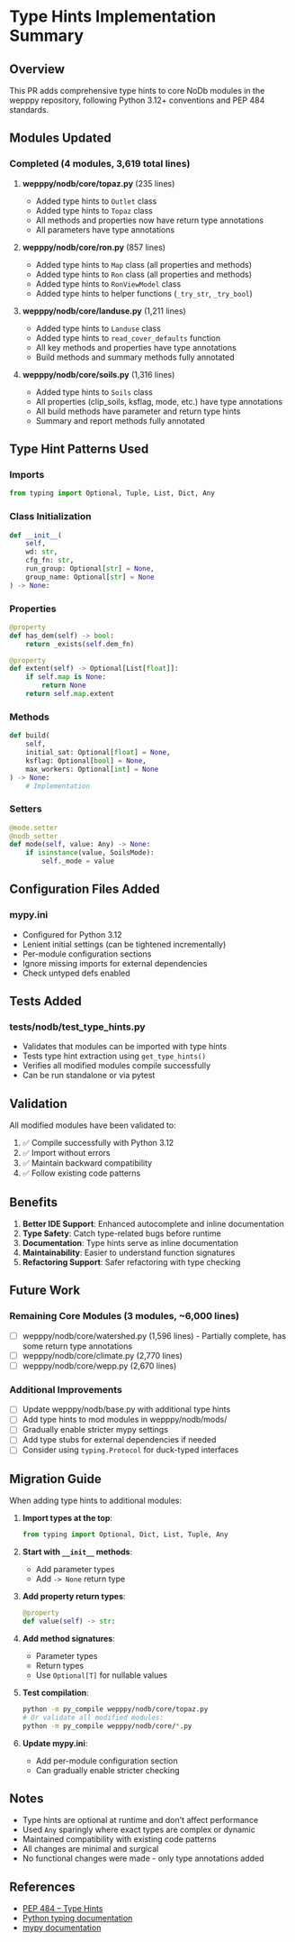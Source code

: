 # Type Hints Implementation Summary

## Overview
This PR adds comprehensive type hints to core NoDb modules in the wepppy repository, following Python 3.12+ conventions and PEP 484 standards.

## Modules Updated

### Completed (4 modules, 3,619 total lines)

1. **wepppy/nodb/core/topaz.py** (235 lines)
   - Added type hints to `Outlet` class
   - Added type hints to `Topaz` class
   - All methods and properties now have return type annotations
   - All parameters have type annotations

2. **wepppy/nodb/core/ron.py** (857 lines)
   - Added type hints to `Map` class (all properties and methods)
   - Added type hints to `Ron` class (all properties and methods)
   - Added type hints to `RonViewModel` class
   - Added type hints to helper functions (`_try_str`, `_try_bool`)

3. **wepppy/nodb/core/landuse.py** (1,211 lines)
   - Added type hints to `Landuse` class
   - Added type hints to `read_cover_defaults` function
   - All key methods and properties have type annotations
   - Build methods and summary methods fully annotated

4. **wepppy/nodb/core/soils.py** (1,316 lines)
   - Added type hints to `Soils` class
   - All properties (clip_soils, ksflag, mode, etc.) have type annotations
   - All build methods have parameter and return type hints
   - Summary and report methods fully annotated

## Type Hint Patterns Used

### Imports
```python
from typing import Optional, Tuple, List, Dict, Any
```

### Class Initialization
```python
def __init__(
    self, 
    wd: str, 
    cfg_fn: str, 
    run_group: Optional[str] = None, 
    group_name: Optional[str] = None
) -> None:
```

### Properties
```python
@property
def has_dem(self) -> bool:
    return _exists(self.dem_fn)

@property
def extent(self) -> Optional[List[float]]:
    if self.map is None:
        return None
    return self.map.extent
```

### Methods
```python
def build(
    self, 
    initial_sat: Optional[float] = None, 
    ksflag: Optional[bool] = None, 
    max_workers: Optional[int] = None
) -> None:
    # Implementation
```

### Setters
```python
@mode.setter
@nodb_setter
def mode(self, value: Any) -> None:
    if isinstance(value, SoilsMode):
        self._mode = value
```

## Configuration Files Added

### mypy.ini
- Configured for Python 3.12
- Lenient initial settings (can be tightened incrementally)
- Per-module configuration sections
- Ignore missing imports for external dependencies
- Check untyped defs enabled

## Tests Added

### tests/nodb/test_type_hints.py
- Validates that modules can be imported with type hints
- Tests type hint extraction using `get_type_hints()`
- Verifies all modified modules compile successfully
- Can be run standalone or via pytest

## Validation

All modified modules have been validated to:
1. ✅ Compile successfully with Python 3.12
2. ✅ Import without errors
3. ✅ Maintain backward compatibility
4. ✅ Follow existing code patterns

## Benefits

1. **Better IDE Support**: Enhanced autocomplete and inline documentation
2. **Type Safety**: Catch type-related bugs before runtime
3. **Documentation**: Type hints serve as inline documentation
4. **Maintainability**: Easier to understand function signatures
5. **Refactoring Support**: Safer refactoring with type checking

## Future Work

### Remaining Core Modules (3 modules, ~6,000 lines)
- [ ] wepppy/nodb/core/watershed.py (1,596 lines) - Partially complete, has some return type annotations
- [ ] wepppy/nodb/core/climate.py (2,770 lines)
- [ ] wepppy/nodb/core/wepp.py (2,670 lines)

### Additional Improvements
- [ ] Update wepppy/nodb/base.py with additional type hints
- [ ] Add type hints to mod modules in wepppy/nodb/mods/
- [ ] Gradually enable stricter mypy settings
- [ ] Add type stubs for external dependencies if needed
- [ ] Consider using `typing.Protocol` for duck-typed interfaces

## Migration Guide

When adding type hints to additional modules:

1. **Import types at the top**:
   ```python
   from typing import Optional, Dict, List, Tuple, Any
   ```

2. **Start with `__init__` methods**:
   - Add parameter types
   - Add `-> None` return type

3. **Add property return types**:
   ```python
   @property
   def value(self) -> str:
   ```

4. **Add method signatures**:
   - Parameter types
   - Return types
   - Use `Optional[T]` for nullable values

5. **Test compilation**:
   ```bash
   python -m py_compile wepppy/nodb/core/topaz.py
   # Or validate all modified modules:
   python -m py_compile wepppy/nodb/core/*.py
   ```

6. **Update mypy.ini**:
   - Add per-module configuration section
   - Can gradually enable stricter checking

## Notes

- Type hints are optional at runtime and don't affect performance
- Used `Any` sparingly where exact types are complex or dynamic
- Maintained compatibility with existing code patterns
- All changes are minimal and surgical
- No functional changes were made - only type annotations added

## References

- [PEP 484 – Type Hints](https://peps.python.org/pep-0484/)
- [Python typing documentation](https://docs.python.org/3/library/typing.html)
- [mypy documentation](https://mypy.readthedocs.io/)
